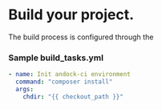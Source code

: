 # Build your project.  
The build process is configured through the 

### Sample build_tasks.yml
```yaml
- name: Init andock-ci environment
  command: "composer install"
  args:
    chdir: "{{ checkout_path }}"
```
